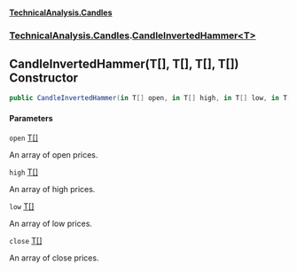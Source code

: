 #### [TechnicalAnalysis.Candles](TechnicalAnalysis.Candles.md 'TechnicalAnalysis.Candles')
### [TechnicalAnalysis.Candles](TechnicalAnalysis.Candles.md#TechnicalAnalysis.Candles 'TechnicalAnalysis.Candles').[CandleInvertedHammer&lt;T&gt;](CandleInvertedHammer_T_.md 'TechnicalAnalysis.Candles.CandleInvertedHammer<T>')

## CandleInvertedHammer(T[], T[], T[], T[]) Constructor

```csharp
public CandleInvertedHammer(in T[] open, in T[] high, in T[] low, in T[] close);
```
#### Parameters

<a name='TechnicalAnalysis.Candles.CandleInvertedHammer_T_.CandleInvertedHammer(T[],T[],T[],T[]).open'></a>

`open` [T](CandleInvertedHammer_T_.md#TechnicalAnalysis.Candles.CandleInvertedHammer_T_.T 'TechnicalAnalysis.Candles.CandleInvertedHammer<T>.T')[[]](https://docs.microsoft.com/en-us/dotnet/api/System.Array 'System.Array')

An array of open prices.

<a name='TechnicalAnalysis.Candles.CandleInvertedHammer_T_.CandleInvertedHammer(T[],T[],T[],T[]).high'></a>

`high` [T](CandleInvertedHammer_T_.md#TechnicalAnalysis.Candles.CandleInvertedHammer_T_.T 'TechnicalAnalysis.Candles.CandleInvertedHammer<T>.T')[[]](https://docs.microsoft.com/en-us/dotnet/api/System.Array 'System.Array')

An array of high prices.

<a name='TechnicalAnalysis.Candles.CandleInvertedHammer_T_.CandleInvertedHammer(T[],T[],T[],T[]).low'></a>

`low` [T](CandleInvertedHammer_T_.md#TechnicalAnalysis.Candles.CandleInvertedHammer_T_.T 'TechnicalAnalysis.Candles.CandleInvertedHammer<T>.T')[[]](https://docs.microsoft.com/en-us/dotnet/api/System.Array 'System.Array')

An array of low prices.

<a name='TechnicalAnalysis.Candles.CandleInvertedHammer_T_.CandleInvertedHammer(T[],T[],T[],T[]).close'></a>

`close` [T](CandleInvertedHammer_T_.md#TechnicalAnalysis.Candles.CandleInvertedHammer_T_.T 'TechnicalAnalysis.Candles.CandleInvertedHammer<T>.T')[[]](https://docs.microsoft.com/en-us/dotnet/api/System.Array 'System.Array')

An array of close prices.